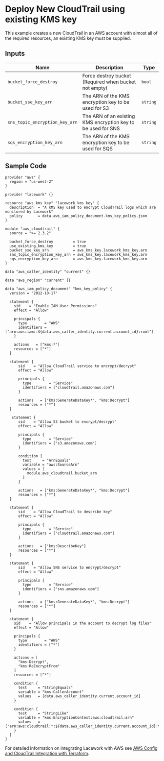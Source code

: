 # Deploy New CloudTrail using existing KMS key

This example creates a new CloudTrail in an AWS account with almost all of the required resources, an existing KMS key must be supplied.

## Inputs

| Name                   | Description                                           | Type   |
| ---------------------- | ----------------------------------------------------- | ------ |
| `bucket_force_destroy` | Force destroy bucket (Required when bucket not empty) | `bool` |
| `bucket_sse_key_arn` | The ARN of the KMS encryption key to be used for S3 | `string` |
| `sns_topic_encryption_key_arn` | The ARN of an existing KMS encryption key to be used for SNS | `string` |
| `sqs_encryption_key_arn` | The ARN of the KMS encryption key to be used for SQS | `string` |

## Sample Code

```hcl
provider "aws" {
  region = "us-west-2"
}

provider "lacework" {}

resource "aws_kms_key" "lacework_kms_key" {
  description  = "A KMS key used to encrypt CloudTrail logs which are monitored by Lacework"
  policy       = data.aws_iam_policy_document.kms_key_policy.json
}

module "aws_cloudtrail" {
  source = ">= 2.3.2"

  bucket_force_destroy         = true
  use_existing_kms_key         = true
  bucket_sse_key_arn           = aws_kms_key.lacework_kms_key.arn
  sns_topic_encryption_key_arn = aws_kms_key.lacework_kms_key.arn
  sqs_encryption_key_arn       = aws_kms_key.lacework_kms_key.arn
}

data "aws_caller_identity" "current" {}

data "aws_region" "current" {}

data "aws_iam_policy_document" "kms_key_policy" {
  version = "2012-10-17"

  statement {
    sid    = "Enable IAM User Permissions"
    effect = "Allow"

    principals {
      type        = "AWS"
      identifiers = ["arn:aws:iam::${data.aws_caller_identity.current.account_id}:root"]
    }

    actions   = ["kms:*"]
    resources = ["*"]
  }

  statement {
      sid    = "Allow CloudTrail service to encrypt/decrypt"
      effect = "Allow"

      principals {
        type        = "Service"
        identifiers = ["cloudtrail.amazonaws.com"]
      }

      actions   = ["kms:GenerateDataKey*", "kms:Decrypt"]
      resources = ["*"]
  }

   statement {
      sid    = "Allow S3 bucket to encrypt/decrypt"
      effect = "Allow"

      principals {
        type        = "Service"
        identifiers = ["s3.amazonaws.com"]
      }

      condition {
        test     = "ArnEquals"
        variable = "aws:SourceArn"
        values = [
          module.aws_cloudtrail.bucket_arn
        ]
      }

      actions   = ["kms:GenerateDataKey*", "kms:Decrypt"]
      resources = ["*"]
  }

  statement {
      sid    = "Allow CloudTrail to describe key"
      effect = "Allow"

      principals {
        type        = "Service"
        identifiers = ["cloudtrail.amazonaws.com"]
      }

      actions   = ["kms:DescribeKey"]
      resources = ["*"]
  }

  statement {
      sid    = "Allow SNS service to encrypt/decrypt"
      effect = "Allow"

      principals {
        type        = "Service"
        identifiers = ["sns.amazonaws.com"]
      }

      actions   = ["kms:GenerateDataKey*", "kms:Decrypt"]
      resources = ["*"]
  }

  statement {
    sid    = "Allow principals in the account to decrypt log files"
    effect = "Allow"

    principals {
      type        = "AWS"
      identifiers = ["*"]
    }

    actions = [
      "kms:Decrypt",
      "kms:ReEncryptFrom"
    ]
    resources = ["*"]

    condition {
      test     = "StringEquals"
      variable = "kms:CallerAccount"
      values   = [data.aws_caller_identity.current.account_id]
    }

    condition {
      test     = "StringLike"
      variable = "kms:EncryptionContext:aws:cloudtrail:arn"
      values   = ["arn:aws:cloudtrail:*:${data.aws_caller_identity.current.account_id}:trail/*"]
    }
  }
}

```

For detailed information on integrating Lacework with AWS see [AWS Config and CloudTrail Integration with Terraform](https://support.lacework.com/hc/en-us/articles/360057092034-AWS-Config-and-CloudTrail-Integration-with-Terraform).
